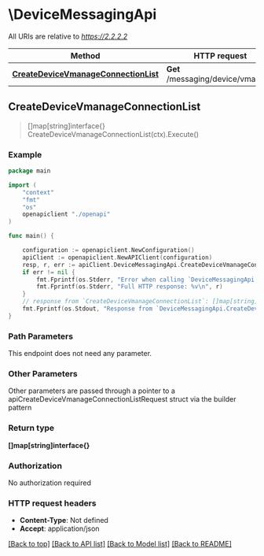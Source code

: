 # \DeviceMessagingApi

All URIs are relative to *https://2.2.2.2*

Method | HTTP request | Description
------------- | ------------- | -------------
[**CreateDeviceVmanageConnectionList**](DeviceMessagingApi.md#CreateDeviceVmanageConnectionList) | **Get** /messaging/device/vmanage | 



## CreateDeviceVmanageConnectionList

> []map[string]interface{} CreateDeviceVmanageConnectionList(ctx).Execute()





### Example

```go
package main

import (
    "context"
    "fmt"
    "os"
    openapiclient "./openapi"
)

func main() {

    configuration := openapiclient.NewConfiguration()
    apiClient := openapiclient.NewAPIClient(configuration)
    resp, r, err := apiClient.DeviceMessagingApi.CreateDeviceVmanageConnectionList(context.Background()).Execute()
    if err != nil {
        fmt.Fprintf(os.Stderr, "Error when calling `DeviceMessagingApi.CreateDeviceVmanageConnectionList``: %v\n", err)
        fmt.Fprintf(os.Stderr, "Full HTTP response: %v\n", r)
    }
    // response from `CreateDeviceVmanageConnectionList`: []map[string]interface{}
    fmt.Fprintf(os.Stdout, "Response from `DeviceMessagingApi.CreateDeviceVmanageConnectionList`: %v\n", resp)
}
```

### Path Parameters

This endpoint does not need any parameter.

### Other Parameters

Other parameters are passed through a pointer to a apiCreateDeviceVmanageConnectionListRequest struct via the builder pattern


### Return type

**[]map[string]interface{}**

### Authorization

No authorization required

### HTTP request headers

- **Content-Type**: Not defined
- **Accept**: application/json

[[Back to top]](#) [[Back to API list]](../README.md#documentation-for-api-endpoints)
[[Back to Model list]](../README.md#documentation-for-models)
[[Back to README]](../README.md)

